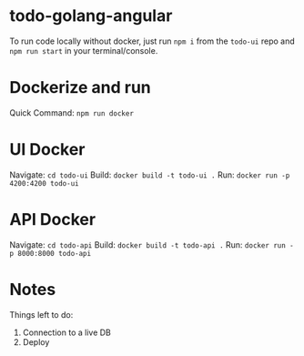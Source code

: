 # todo-golang-angular

To run code locally without docker, just run `npm i` from the `todo-ui` repo and `npm run start` in your terminal/console. 

# Dockerize and run

Quick Command: `npm run docker`

# UI Docker

Navigate: `cd todo-ui`
Build: `docker build -t todo-ui .`
Run: `docker run -p 4200:4200 todo-ui`

# API Docker

Navigate: `cd todo-api`
Build: `docker build -t todo-api .`
Run: `docker run -p 8000:8000 todo-api`

# Notes

Things left to do:
1. Connection to a live DB
2. Deploy
